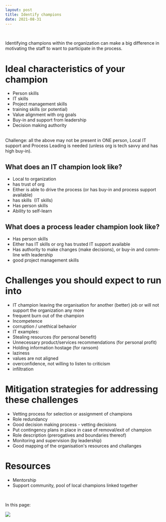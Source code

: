 ```yaml
---
layout: post
title: Identify champions
date: 2021-08-31
---
```


<body class="mceContentBody aui-theme-default wiki-content fullsize">
<p> </p> <div class="contentLayout2">
<div class="columnLayout two-equal" data-layout="two-equal">
<div class="cell normal" data-type="normal">
<div class="innerCell">
<p>Identifying champions within the organization can make a big difference in motivating the staff to want to participate in the process.</p><h1>Ideal characteristics of your champion</h1><ul><li>Person skills</li><li>IT skills</li><li>Project management skills</li><li>training skills (or potential)</li><li>Value alignment with org goals</li><li>Buy-in and support from leadership</li><li>Decision making authority</li></ul><p><br class="atl-forced-newline"/> Challenge: all the above may not be present in ONE person, Local IT support and Process Leading is needed (unless org is tech savvy and has high buy-in). </p><h2>What does an IT champion look like?</h2><ul><li>Local to organization</li><li>has trust of org</li><li>Either is able to drive the process (or has buy-in and process support available)</li><li>has skills  (IT skills)</li><li>Has person skills</li><li>Ability to self-learn</li></ul><h2>What does a process leader champion look like?</h2><ul><li>Has person skills</li><li>Either has IT skills or org has trusted IT support available</li><li>Has authority to make changes (make decisions), or buy-in and comm-line with leadership</li><li>good project management skills</li></ul><h1>Challenges you should expect to run into</h1><ul><li>IT champion leaving the organisation for another (better) job or will not support the organization any more</li><li>frequent burn out of the champion</li><li>Incompetence </li><li>corruption / unethical behavior </li><li>IT examples:</li><li>Stealing resources (for personal benefit)</li><li>Unnecessary product/services recommendations (for personal profit)</li><li>Holding information hostage (for ransom)</li><li>laziness</li><li>values are not aligned</li><li>overconfidence, not willing to listen to criticism</li><li>infiltration</li></ul><h1>Mitigation strategies for addressing these challenges</h1><ul><li>Vetting process for selection or assignment of champions</li><li>Role redundancy</li><li>Good decision making process - vetting decisions</li><li>Put contingency plans in place in case of removal/exit of champion</li><li>Role description (prerogatives and boundaries thereof)</li><li>Monitoring and supervision (by leadership)</li><li>Good mapping of the organisation's resources and challanges</li></ul><h1>Resources</h1><ul><li>Mentorship</li><li>Support community, pool of local champions linked together</li></ul><p> </p></div>
</div>
<div class="cell normal" data-type="normal">
<div class="innerCell">
<p>In this page:</p><p><img class="editor-inline-macro" data-macro-id="01b3fb54-92f4-4410-9a24-2ac62bc73d31" data-macro-name="toc" data-macro-schema-version="1" src="/plugins/servlet/confluence/placeholder/macro?definition=e3RvY30&amp;locale=en_GB&amp;version=2"/></p></div>
</div>
</div>
</div>
<p> </p>
</body>